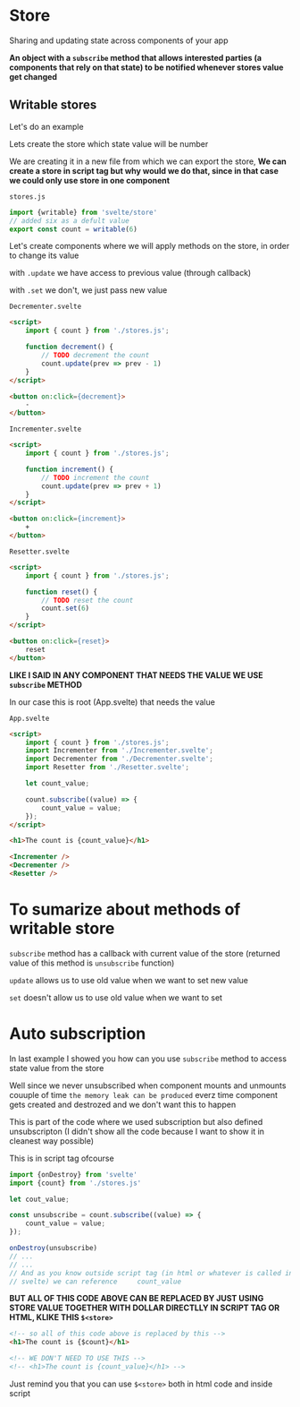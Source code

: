 # Store

Sharing and updating state across components of your app

**An object with a `subscribe` method that allows interested parties (a components that rely on that state) to be notified whenever stores value get changed**

## Writable stores

Let's do an example

Lets create the store which state value will be number

We are creating it in a new file from which we can export the store, **We can create a store in script tag but why would we do that, since in that case we could only use store in one component**

`stores.js`

```js
import {writable} from 'svelte/store'
// added six as a defult value
export const count = writable(6)
```

Let's create components where we will apply methods on the store, in order to change its value

with `.update` we have access to previous value (through callback)

with `.set` we don't, we just pass new value


`Decrementer.svelte`

```html
<script>
	import { count } from './stores.js';

	function decrement() {
		// TODO decrement the count
		count.update(prev => prev - 1)
	}
</script>

<button on:click={decrement}>
	-
</button>
```

`Incrementer.svelte`

```html
<script>
	import { count } from './stores.js';

	function increment() {
		// TODO increment the count
		count.update(prev => prev + 1)
	}
</script>

<button on:click={increment}>
	+
</button>
```

`Resetter.svelte`

```html
<script>
	import { count } from './stores.js';

	function reset() {
		// TODO reset the count
		count.set(6)
	}
</script>

<button on:click={reset}>
	reset
</button>
```

**LIKE I SAID IN ANY COMPONENT THAT NEEDS THE VALUE WE USE `subscribe` METHOD**

In our case this is root (App.svelte) that needs the value

`App.svelte`

```html
<script>
	import { count } from './stores.js';
	import Incrementer from './Incrementer.svelte';
	import Decrementer from './Decrementer.svelte';
	import Resetter from './Resetter.svelte';

	let count_value;

	count.subscribe((value) => {
		count_value = value;
	});
</script>

<h1>The count is {count_value}</h1>

<Incrementer />
<Decrementer />
<Resetter />
```

# To sumarize about methods of writable store

`subscribe` method has a callback with current value of the store (returned value of this method is `unsubscribe` function)

`update` allows us to use old value when we want to set new value

`set` doesn't allow us to use old value when we want to set

# Auto subscription

In last example I showed you how can you use `subscribe` method to access state value from the store

Well since we never unsubscribed when component mounts and unmounts couuple of time `the memory leak can be produced` everz time component gets created and destrozed and we don't want this to happen

This is part of the code where we used subscription but also defined unsubscripton (I didn't show all the code because I want to show it in cleanest way possible)

This is in script tag ofcourse

```js
import {onDestroy} from 'svelte'
import {count} from './stores.js'

let cout_value;

const unsubscribe = count.subscribe((value) => {
	count_value = value;
});

onDestroy(unsubscribe)
// ...
// ...
// And as you know outside script tag (in html or whatever is called in 
// svelte) we can reference     count_value

```

**BUT ALL OF THIS CODE ABOVE CAN BE REPLACED BY JUST USING STORE VALUE TOGETHER WITH DOLLAR DIRECTLLY IN SCRIPT TAG OR HTML, KLIKE THIS `$<store>`**

```html
<!-- so all of this code above is replaced by this -->
<h1>The count is {$count}</h1>

<!-- WE DON'T NEED TO USE THIS -->
<!-- <h1>The count is {count_value}</h1> -->
```

Just remind you that you can use `$<store>` both in html code and inside script






